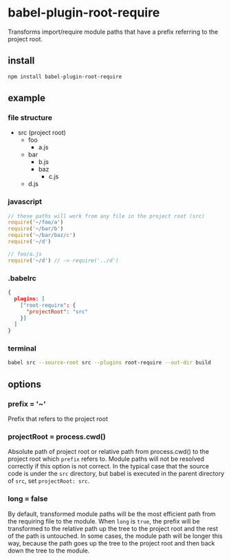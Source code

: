 # babel-plugin-root-require

Transforms import/require module paths that have a prefix referring to the project root.

## install

```sh
npm install babel-plugin-root-require
```

## example

### file structure

- src (project root)
  - foo
    - a.js
  - bar
    - b.js
    - baz
      - c.js
  - d.js

### javascript

```js
// these paths will work from any file in the project root (src)
require('~/foo/a')
require('~/bar/b')
require('~/bar/baz/c')
require('~/d')

// foo/a.js
require('~/d') // -> require('../d')
```

### .babelrc

```json
{
  plugins: [
    ["root-require": {
      "projectRoot": "src"
    }]
  ]
}
```

### terminal

```sh
babel src --source-root src --plugins root-require --out-dir build
```

## options

### prefix = '~'

Prefix that refers to the project root

### projectRoot = process.cwd()

Absolute path of project root or relative path from process.cwd() to the project root which `prefix` refers to. Module paths will not be resolved correctly if this option is not correct. In the typical case that the source code is under the `src` directory, but babel is executed in the parent directory of `src`, set `projectRoot: src`.

### long = false

By default, transformed module paths will be the most efficient path from the requiring file to the module. When `long` is `true`, the prefix will be transformed to the relative path up the tree to the project root and the rest of the path is untouched. In some cases, the module path will be longer this way, because the path goes up the tree to the project root and then back down the tree to the module.

